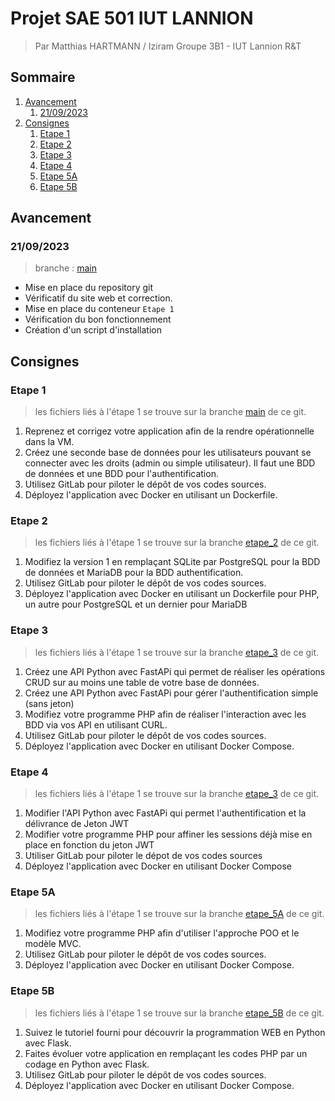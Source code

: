 # Projet SAE 501 IUT LANNION <!-- omit in toc -->

> Par Matthias HARTMANN / Iziram
> Groupe 3B1 - IUT Lannion R&T

## Sommaire <!-- omit in toc -->

1. [Avancement](#avancement)
   1. [21/09/2023](#21092023)
2. [Consignes](#consignes)
   1. [Etape 1](#etape-1)
   2. [Etape 2](#etape-2)
   3. [Etape 3](#etape-3)
   4. [Etape 4](#etape-4)
   5. [Etape 5A](#etape-5a)
   6. [Etape 5B](#etape-5b)

## Avancement

### 21/09/2023

> branche : [main](https://github.com/Iziram/SAE501/tree/main)

- Mise en place du repository git
- Vérificatif du site web et correction.
- Mise en place du conteneur `Etape 1`
- Vérification du bon fonctionnement
- Création d'un script d'installation

## Consignes

### Etape 1

> les fichiers liés à l'étape 1 se trouve sur la branche [main](https://github.com/Iziram/SAE501/tree/main) de ce git.

1. Reprenez et corrigez votre application afin de la rendre opérationnelle dans la VM.
2. Créez une seconde base de données pour les utilisateurs pouvant se connecter
   avec les droits (admin ou simple utilisateur). Il faut une BDD de données et une BDD pour
   l'authentification.
3. Utilisez GitLab pour piloter le dépôt de vos codes sources.
4. Déployez l'application avec Docker en utilisant un Dockerfile.

### Etape 2

> les fichiers liés à l'étape 1 se trouve sur la branche [etape_2](https://github.com/Iziram/SAE501/tree/etape_2) de ce git.

1. Modifiez la version 1 en remplaçant SQLite par PostgreSQL pour la BDD de données et MariaDB pour la
   BDD authentification.
2. Utilisez GitLab pour piloter le dépôt de vos codes sources.
3. Déployez l'application avec Docker en utilisant un Dockerfile pour PHP, un autre pour PostgreSQL et un dernier pour MariaDB

### Etape 3

> les fichiers liés à l'étape 1 se trouve sur la branche [etape_3](https://github.com/Iziram/SAE501/tree/etape_3) de ce git.

1. Créez une API Python avec FastAPi qui permet de réaliser les opérations CRUD sur au moins une table de votre base de données.
2. Créez une API Python avec FastAPi pour gérer l'authentification simple (sans jeton)
3. Modifiez votre programme PHP afin de réaliser l'interaction avec les BDD via vos API en utilisant CURL.
4. Utilisez GitLab pour piloter le dépôt de vos codes sources.
5. Déployez l'application avec Docker en utilisant Docker Compose.

### Etape 4

> les fichiers liés à l'étape 1 se trouve sur la branche [etape_3](https://github.com/Iziram/SAE501/tree/etape_4) de ce git.

1. Modifier l'API Python avec FastAPi qui permet l'authentification et la délivrance de Jeton JWT
2. Modifier votre programme PHP pour affiner les sessions déjà mise en place en fonction du jeton JWT
3. Utiliser GitLab pour piloter le dépot de vos codes sources
4. Déployez l'application avec Docker en utilisant Docker Compose

### Etape 5A

> les fichiers liés à l'étape 1 se trouve sur la branche [etape_5A](https://github.com/Iziram/SAE501/tree/etape_5A) de ce git.

1. Modifiez votre programme PHP afin d'utiliser l'approche POO et le modèle MVC.
2. Utilisez GitLab pour piloter le dépôt de vos codes sources.
3. Déployez l'application avec Docker en utilisant Docker Compose.

### Etape 5B

> les fichiers liés à l'étape 1 se trouve sur la branche [etape_5B](https://github.com/Iziram/SAE501/tree/etape_5B) de ce git.

1. Suivez le tutoriel fourni pour découvrir la programmation WEB en Python avec Flask.
2. Faites évoluer votre application en remplaçant les codes PHP par un codage en Python avec Flask.
3. Utilisez GitLab pour piloter le dépôt de vos codes sources.
4. Déployez l'application avec Docker en utilisant Docker Compose.
